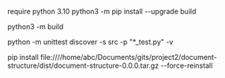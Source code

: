 require python 3.10
python3 -m pip install --upgrade build

python3 -m build

python -m unittest discover -s src -p "*_test.py" -v

pip install file:////home/abc/Documents/gits/project2/document-structure/dist/document-structure-0.0.0.tar.gz --force-reinstall

